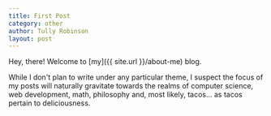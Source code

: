 ```yaml
---
title: First Post
category: other
author: Tully Robinson
layout: post
---
```

Hey, there! Welcome to [my]({{ site.url }}/about-me) blog.

While I don't plan to write under any particular theme, I suspect the focus of my posts will naturally gravitate towards the realms of computer science, web development, math, philosophy and, most likely, tacos... as tacos pertain to deliciousness.

